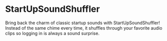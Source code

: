 # StartUpSoundShuffler
Bring back the charm of classic startup sounds with StartUpSoundShuffler! Instead of the same chime every time, it shuffles through your favorite audio clips so logging in is always a sound surprise.
